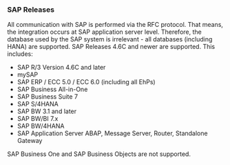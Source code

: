 ### SAP Releases

All communication with SAP is performed via the RFC protocol. That means, the integration occurs at SAP application server level. Therefore, the database used by the SAP system is irrelevant - all databases (including HANA) are supported.
SAP Releases 4.6C and newer are supported.
This includes: 	
* SAP R/3 Version 4.6C and later
* mySAP
* SAP ERP / ECC 5.0 / ECC 6.0 (including all EhPs)
* SAP Business All-in-One
* SAP Business Suite 7
* SAP S/4HANA
* SAP BW 3.1 and later
* SAP BW/BI 7.x
* SAP BW/4HANA
* SAP Application Server ABAP, Message Server, Router, Standalone Gateway

SAP Business One and SAP Business Objects are not supported.
